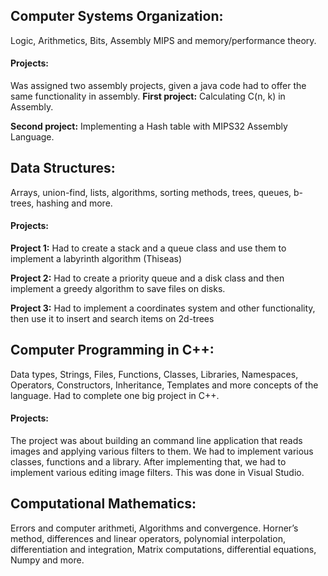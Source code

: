 ## Computer Systems Organization: 
Logic, Arithmetics, Bits, Assembly MIPS and memory/performance theory. 
#### Projects: 
Was assigned two assembly projects, given a java code had to offer the same functionality in assembly.
**First project:** Calculating C(n, k) in Assembly.

**Second project:** Implementing a Hash table with MIPS32 Assembly Language.

## Data Structures: 
Arrays, union-find, lists, algorithms, sorting methods, trees, queues, b-trees, hashing and more. 
#### Projects: 
**Project 1:** Had to create a stack and a queue class and use them to implement a labyrinth algorithm (Thiseas)

**Project 2:** Had to create a priority queue and a disk class and then implement a greedy algorithm to save files on disks.

**Project 3:** Had to implement a coordinates system and other functionality, then use it to insert and search items on 2d-trees

## Computer Programming in C++: 
Data types, Strings, Files, Functions, Classes, Libraries, Namespaces, Operators, Constructors, Inheritance, Templates and more concepts of the language. Had to complete one big project in C++. 
#### Projects:
The project was about building an command line application that reads images and applying various filters to them. We had to implement various classes, functions and a library. After implementing that, we had to implement various editing image filters. This was done in Visual Studio.

## Computational Mathematics: 
Errors and computer arithmeti, Algorithms and convergence. Horner’s method, differences and linear operators, polynomial interpolation, differentiation and integration, Matrix computations, differential equations, Numpy and more.


